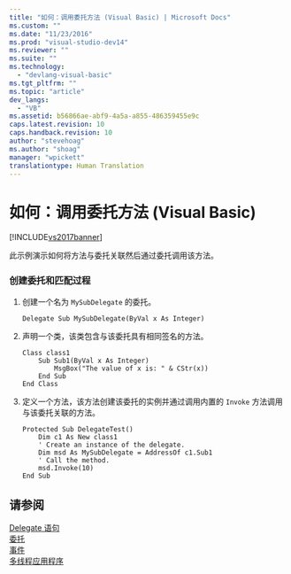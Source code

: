 ```yaml
---
title: "如何：调用委托方法 (Visual Basic) | Microsoft Docs"
ms.custom: ""
ms.date: "11/23/2016"
ms.prod: "visual-studio-dev14"
ms.reviewer: ""
ms.suite: ""
ms.technology: 
  - "devlang-visual-basic"
ms.tgt_pltfrm: ""
ms.topic: "article"
dev_langs: 
  - "VB"
ms.assetid: b56866ae-abf9-4a5a-a855-486359455e9c
caps.latest.revision: 10
caps.handback.revision: 10
author: "stevehoag"
ms.author: "shoag"
manager: "wpickett"
translationtype: Human Translation
---
```

# 如何：调用委托方法 (Visual Basic)
[!INCLUDE[vs2017banner](../../../../csharp/includes/vs2017banner.md)]

此示例演示如何将方法与委托关联然后通过委托调用该方法。  
  
### 创建委托和匹配过程  
  
1.  创建一个名为 `MySubDelegate` 的委托。  
  
    ```  
    Delegate Sub MySubDelegate(ByVal x As Integer)  
    ```  
  
2.  声明一个类，该类包含与该委托具有相同签名的方法。  
  
    ```  
    Class class1  
        Sub Sub1(ByVal x As Integer)  
            MsgBox("The value of x is: " & CStr(x))  
        End Sub  
    End Class  
    ```  
  
3.  定义一个方法，该方法创建该委托的实例并通过调用内置的 `Invoke` 方法调用与该委托关联的方法。  
  
    ```  
    Protected Sub DelegateTest()  
        Dim c1 As New class1  
        ' Create an instance of the delegate.  
        Dim msd As MySubDelegate = AddressOf c1.Sub1  
        ' Call the method.  
        msd.Invoke(10)  
    End Sub  
    ```  
  
## 请参阅  
 [Delegate 语句](../../../../visual-basic/language-reference/statements/delegate-statement.md)   
 [委托](../../../../visual-basic/programming-guide/language-features/delegates/delegates.md)   
 [事件](../../../../visual-basic/programming-guide/language-features/events/events.md)   
 [多线程应用程序](../Topic/Multithreaded%20Applications%20\(C%23%20and%20Visual%20Basic\).md)